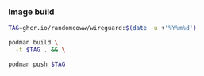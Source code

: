 ### Image build

```bash
TAG=ghcr.io/randomcoww/wireguard:$(date -u +'%Y%m%d')

podman build \
  -t $TAG . && \

podman push $TAG
```